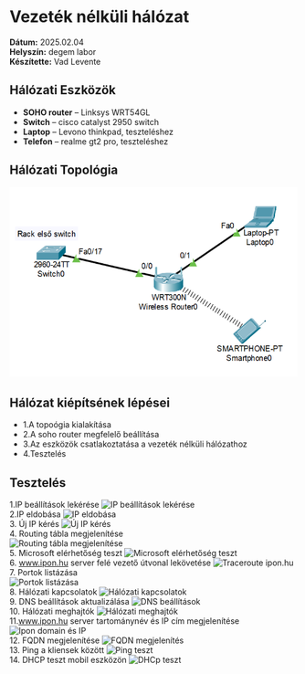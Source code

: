 # Vezeték nélküli hálózat

**Dátum:** 2025.02.04 <br>
**Helyszín:** degem labor <br>
**Készítette:** Vad Levente <br>

## Hálózati Eszközök

- **SOHO router** – Linksys WRT54GL<br>
- **Switch** – cisco catalyst 2950 switch<br>
- **Laptop** – Levono thinkpad, teszteléshez<br>
- **Telefon** – realme gt2 pro, teszteléshez<br>


## Hálózati Topológia
 
![Topológia](https://github.com/VLevente0/meresi-jegyzokonyvek/blob/bd62f13a4b8a0b66d23d1d3a7289ae72309e2e7a/main/kepek/vezeteknelkuli/topologia.png)

## Hálózat kiépítsének lépései

- 1.A topoógia kialakítása
- 2.A soho router megfelelő beállítása
- 3.Az eszközök csatlakoztatása a vezeték nélküli hálózathoz
- 4.Tesztelés


## Tesztelés

1.IP beállítások lekérése
![IP beállítások lekérése](images/ip_settings.png)  
2.IP eldobása
   ![IP eldobása](images/drop_ip.png)  
3. Új IP kérés 
   ![Új IP kérés](images/request_new_ip.png)  
4. Routing tábla megjelenítése  
   ![Routing tábla megjelenítése](images/routing_table.png)  
5. Microsoft elérhetőség teszt 
   ![Microsoft elérhetőség teszt](images/microsoft_ping.png)  
6. www.ipon.hu server felé vezető útvonal lekövetése 
   ![Traceroute ipon.hu](images/traceroute_ipon.png)  
7. Portok listázása  
   ![Portok listázása](images/list_ports.png)  
8. Hálózati kapcsolatok 
   ![Hálózati kapcsolatok](images/network_connections.png)  
9. DNS beállítások aktualizálása 
   ![DNS beállítások](images/dns_update.png)  
10. Hálózati meghajtók 
    ![Hálózati meghajtók](images/network_drives.png)  
11.www.ipon.hu server tartománynév és IP cím megjelenítése
    ![Ipon domain és IP](images/ipon_domain_ip.png)  
12. FQDN megjelenítése
    ![FQDN megjelenítés](images/fqdn_display.png)  
13. Ping a kliensek között 
    ![Ping teszt](images/ping_clients.png)  
14. DHCP teszt mobil eszközön
      ![DHCp teszt](images/ping_clients.png)  